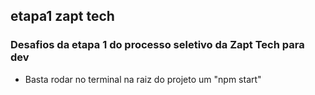 ## etapa1 zapt tech

### Desafios da etapa 1 do processo seletivo da Zapt Tech para dev

- Basta rodar no terminal na raiz do projeto um "npm start"
